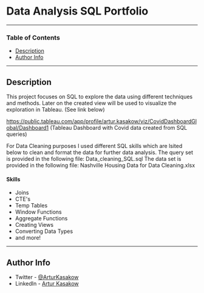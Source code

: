 # Data Analysis SQL Portfolio

---

### Table of Contents

- [Description](#description)
- [Author Info](#author-info)

---

## Description

This project focuses on SQL to explore the data using different techniques and methods.
Later on the created view will be used to visualize the exploration in Tableau. (See link below)

https://public.tableau.com/app/profile/artur.kasakow/viz/CovidDashboardGlobal/Dashboard1
(Tableau Dashboard with Covid data created from SQL queries)

For Data Cleaning purposes I used different SQL skills which are lsited below to clean and format the data for further data analysis.
The query set is provided in the following file: Data_cleaning_SQL.sql
The data set is provided in the following file: Nashville Housing Data for Data Cleaning.xlsx

#### Skills

- Joins
- CTE's
- Temp Tables
- Window Functions
- Aggregate Functions
- Creating Views
- Converting Data Types
- and more!


---

## Author Info

- Twitter - [@ArturKasakow](https://twitter.com/arturkasakow)
- LinkedIn - [Artur Kasakow](https://linkedin.com/in/arturkasakow/)
